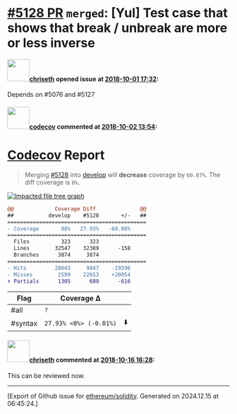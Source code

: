 # [\#5128 PR](https://github.com/ethereum/solidity/pull/5128) `merged`: [Yul] Test case that shows that break / unbreak are more or less inverse

#### <img src="https://avatars.githubusercontent.com/u/9073706?v=4" width="50">[chriseth](https://github.com/chriseth) opened issue at [2018-10-01 17:32](https://github.com/ethereum/solidity/pull/5128):

Depends on #5076 and #5127 

#### <img src="https://avatars.githubusercontent.com/in/254?v=4" width="50">[codecov](https://github.com/apps/codecov) commented at [2018-10-02 13:54](https://github.com/ethereum/solidity/pull/5128#issuecomment-426282427):

# [Codecov](https://codecov.io/gh/ethereum/solidity/pull/5128?src=pr&el=h1) Report
> Merging [#5128](https://codecov.io/gh/ethereum/solidity/pull/5128?src=pr&el=desc) into [develop](https://codecov.io/gh/ethereum/solidity/commit/cbd0116e98862a36d6c904ed03d8d26b248838f0?src=pr&el=desc) will **decrease** coverage by `60.07%`.
> The diff coverage is `0%`.

[![Impacted file tree graph](https://codecov.io/gh/ethereum/solidity/pull/5128/graphs/tree.svg?width=650&token=87PGzVEwU0&height=150&src=pr)](https://codecov.io/gh/ethereum/solidity/pull/5128?src=pr&el=tree)

```diff
@@             Coverage Diff              @@
##           develop    #5128       +/-   ##
============================================
- Coverage       88%   27.93%   -60.08%     
============================================
  Files          323      323               
  Lines        32547    32389      -158     
  Branches      3874     3874               
============================================
- Hits         28643     9047    -19596     
- Misses        2599    22653    +20054     
+ Partials      1305      689      -616
```

| Flag | Coverage Δ | |
|---|---|---|
| #all | `?` | |
| #syntax | `27.93% <0%> (-0.01%)` | :arrow_down: |

#### <img src="https://avatars.githubusercontent.com/u/9073706?v=4" width="50">[chriseth](https://github.com/chriseth) commented at [2018-10-16 16:28](https://github.com/ethereum/solidity/pull/5128#issuecomment-430305065):

This can be reviewed now.


-------------------------------------------------------------------------------



[Export of Github issue for [ethereum/solidity](https://github.com/ethereum/solidity). Generated on 2024.12.15 at 06:45:24.]
